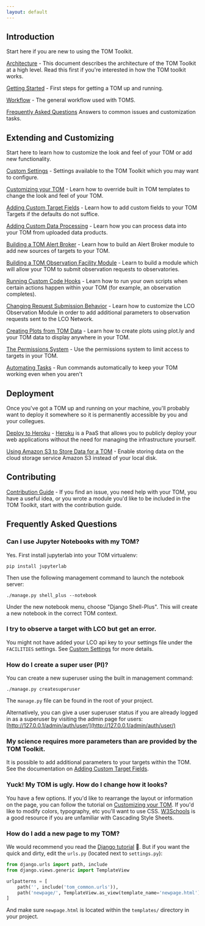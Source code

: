 ```yaml
---
layout: default
---
```


## Introduction
Start here if you are new to using the TOM Toolkit.

[Architecture](/docs/tomarchitecture) - This document describes the
architecture of the TOM Toolkit at a high level. Read this first if you're
interested in how the TOM toolkit works.

[Getting Started](/docs/getting_started) - First steps for getting a TOM
up and running.

[Workflow](/docs/workflow) - The general workflow used with TOMS.

[Frequently Asked Questions](#frequently-asked-questions) Answers to common issues
and customization tasks.

## Extending and Customizing
Start here to learn how to customize the look and feel of your TOM or
add new functionality.

[Custom Settings](/docs/customsettings) - Settings available to the TOM Toolkit
which you may want to configure.

[Customizing your TOM](/docs/customize_templates) - Learn how to override
built in TOM templates to change the look and feel of your TOM.

[Adding Custom Target Fields](/docs/target_fields) - Learn how to add custom
fields to your TOM Targets if the defaults do not suffice.

[Adding Custom Data Processing](/docs/customizing_data_processing) - Learn how
you can process data into your TOM from uploaded data products.

[Building a TOM Alert Broker](/docs/create_broker) - Learn how to build
an Alert Broker module to add new sources of targets to your TOM.

[Building a TOM Observation Facility Module](/docs/observation_module) - Learn to
build a module which will allow your TOM to submit observation requests to
observatories.

[Running Custom Code Hooks](/docs/custom_code) - Learn how to run your own scripts
when certain actions happen within your TOM (for example, an observation
completes).

[Changing Request Submission Behavior](/docs/customize_observations) - Learn how
to customize the LCO Observation Module in order to add additional parameters to
observation requests sent to the LCO Network.

[Creating Plots from TOM Data](/docs/plotting_data) - Learn how to create plots
using plot.ly and your TOM data to display anywhere in your TOM.

[The Permissions System](/docs/permissions) - Use the permissions system to limit
access to targets in your TOM.

[Automating Tasks](/docs/automation) - Run commands automatically to keep your TOM
working even when you aren't

## Deployment
Once you've got a TOM up and running on your machine, you'll probably want to
deploy it somewhere so it is permanently accessible by you and your collegues.

[Deploy to Heroku](/docs/deployment_heroku) - [Heroku](https://heroku.com) is a
PaaS that allows you to publicly deploy your web applications without the need
for managing the infrastructure yourself.

[Using Amazon S3 to Store Data for a TOM](/docs/amazons3) - Enable storing data on
the cloud storage service Amazon S3 instead of your local disk.

## Contributing

[Contribution Guide](/docs/contributing) - If you find an issue, you need help with your TOM, you have a useful idea, or you wrote a module you'd like to be included in the TOM Toolkit, start with the contribution guide.


## Frequently Asked Questions

### Can I use Jupyter Notebooks with my TOM?

Yes. First install jupyterlab into your TOM virtualenv:

    pip install jupyterlab

Then use the following management command to launch the notebook server:

    ./manage.py shell_plus --notebook

Under the new notebook menu, choose "Django Shell-Plus". This will create a new
notebook in the correct TOM context.

### I try to observe a target with LCO but get an error.

You might not have added your LCO api key to your settings file under the
`FACILITIES` settings. See [Custom Settings](/docs/customsettings#facilities) for
more details.

### How do I create a super user (PI)?
You can create a new superuser using the built in management command:

    ./manage.py createsuperuser

The `manage.py` file can be found in the root of your project.

Alternatively, you can give a user superuser status if you are already logged
in as a superuser by visiting the admin page for users:
[http://127.0.0.1/admin/auth/user/](http://127.0.0.1/admin/auth/user/)


### My science requires more parameters than are provided by the TOM Toolkit.
It is possible to add additional parameters to your targets within the TOM. See
the documentation on [Adding Custom Target Fields](/docs/target_fields).


### Yuck! My TOM is ugly. How do I change how it looks?
You have a few options. If you'd like to rearrange the layout or information on
the page, you can follow the tutorial on
[Customizing your TOM](/docs/customize_templates). If you'd like to modify colors,
typography, etc you'll want to use CSS.
[W3Schools](https://www.w3schools.com/Css/) is a good resource if you are
unfamiliar with Cascading Style Sheets.


### How do I add a new page to my TOM?
We would recommend you read the [Django tutorial](https://docs.djangoproject.com/en/2.2/contents/)
🙂. But if you want the quick and dirty, edit the `urls.py` (located next to
`settings.py`):

```python
from django.urls import path, include
from django.views.generic import TemplateView

urlpatterns = [
    path('', include('tom_common.urls')),
    path('newpage/', TemplateView.as_view(template_name='newpage.html'), name='newpage')
]
```

And make sure `newpage.html` is located within the `templates/` directory in your
project.
